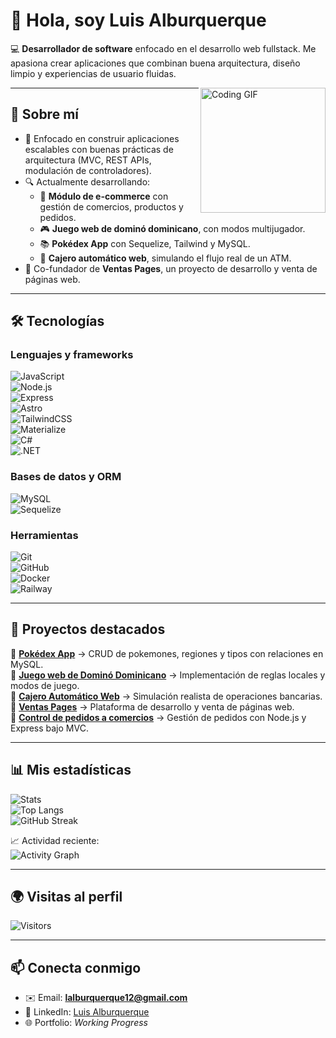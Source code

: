 # 👋 Hola, soy Luis Alburquerque  

💻 **Desarrollador de software** enfocado en el desarrollo web fullstack. Me apasiona crear aplicaciones que combinan buena arquitectura, diseño limpio y experiencias de usuario fluidas.  

<img align="right" alt="Coding GIF" height="200" src="https://media.giphy.com/media/qgQUggAC3Pfv687qPC/giphy.gif" />

---

## 🚀 Sobre mí  
- 🎯 Enfocado en construir aplicaciones escalables con buenas prácticas de arquitectura (MVC, REST APIs, modulación de controladores).  
- 🔍 Actualmente desarrollando:  
  - 🛒 **Módulo de e-commerce** con gestión de comercios, productos y pedidos.  
  - 🎮 **Juego web de dominó dominicano**, con modos multijugador.  
  - 📚 **Pokédex App** con Sequelize, Tailwind y MySQL.  
  - 🏦 **Cajero automático web**, simulando el flujo real de un ATM.  
- 🤝 Co-fundador de **Ventas Pages**, un proyecto de desarrollo y venta de páginas web.  

---

## 🛠️ Tecnologías  

### Lenguajes y frameworks  
![JavaScript](https://img.shields.io/badge/JavaScript-F7DF1E?style=for-the-badge&logo=javascript&logoColor=000)  
![Node.js](https://img.shields.io/badge/Node.js-339933?style=for-the-badge&logo=nodedotjs&logoColor=fff)  
![Express](https://img.shields.io/badge/Express-000?style=for-the-badge&logo=express&logoColor=fff)  
![Astro](https://img.shields.io/badge/Astro-FF5D01?style=for-the-badge&logo=astro&logoColor=fff)  
![TailwindCSS](https://img.shields.io/badge/TailwindCSS-06B6D4?style=for-the-badge&logo=tailwindcss&logoColor=fff)  
![Materialize](https://img.shields.io/badge/Materialize-EE6E73?style=for-the-badge&logo=materialdesign&logoColor=fff)  
![C#](https://img.shields.io/badge/C%23-239120?style=for-the-badge&logo=csharp&logoColor=fff)  
![.NET](https://img.shields.io/badge/.NET-512BD4?style=for-the-badge&logo=dotnet&logoColor=fff)  

### Bases de datos y ORM  
![MySQL](https://img.shields.io/badge/MySQL-4479A1?style=for-the-badge&logo=mysql&logoColor=fff)  
![Sequelize](https://img.shields.io/badge/Sequelize-52B0E7?style=for-the-badge&logo=sequelize&logoColor=fff)  

### Herramientas  
![Git](https://img.shields.io/badge/Git-F05032?style=for-the-badge&logo=git&logoColor=fff)  
![GitHub](https://img.shields.io/badge/GitHub-181717?style=for-the-badge&logo=github&logoColor=fff)  
![Docker](https://img.shields.io/badge/Docker-2496ED?style=for-the-badge&logo=docker&logoColor=fff)  
![Railway](https://img.shields.io/badge/Railway-0B0D0E?style=for-the-badge&logo=railway&logoColor=fff)  

---

## 📌 Proyectos destacados  
🔹 [**Pokédex App**](#) → CRUD de pokemones, regiones y tipos con relaciones en MySQL.  
🔹 [**Juego web de Dominó Dominicano**](#) → Implementación de reglas locales y modos de juego.  
🔹 [**Cajero Automático Web**](#) → Simulación realista de operaciones bancarias.  
🔹 [**Ventas Pages**](#) → Plataforma de desarrollo y venta de páginas web.  
🔹 [**Control de pedidos a comercios**](#) → Gestión de pedidos con Node.js y Express bajo MVC.  

---

## 📊 Mis estadísticas  

![Stats](https://github-readme-stats-git-main-rstaa-rickstaa.vercel.app/api?username=alburqdev&show_icons=true&theme=radical)  
![Top Langs](https://github-readme-stats-git-main-rstaa-rickstaa.vercel.app/api/top-langs/?username=alburqdev&layout=compact&theme=radical)  
![GitHub Streak](https://streak-stats.demolab.com?user=alburqdev&theme=radical&hide_border=false)  

📈 Actividad reciente:  
![Activity Graph](https://github-readme-activity-graph.vercel.app/graph?username=alburqdev&theme=radical)  

---

## 🌍 Visitas al perfil  
![Visitors](https://komarev.com/ghpvc/?username=alburqdev&label=Visitas&color=blue&style=flat)  

---

## 📫 Conecta conmigo  
- ✉️ Email: **lalburquerque12@gmail.com**  
- 💼 LinkedIn: [Luis Alburquerque](https://www.linkedin.com/in/luis-alburquerque-a050472b7)  
- 🌐 Portfolio: *Working Progress*  
